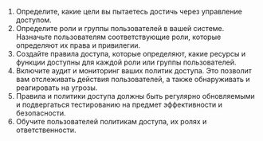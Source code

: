 1.  Определите, какие цели вы пытаетесь достичь через управление доступом.
2. Определите роли и группы пользователей в вашей системе. Назначьте пользователям соответствующие роли, которые определяют их права и привилегии.
3.  Создайте правила доступа, которые определяют, какие ресурсы и функции доступны для каждой роли или группы пользователей.
4.  Включите аудит и мониторинг ваших политик доступа. Это позволит вам отслеживать действия пользователей, а также обнаруживать и реагировать на угрозы.
5.  Правила и политики доступа должны быть регулярно обновляемыми и подвергаться тестированию на предмет эффективности и безопасности.
6.  Обучите пользователей политикам доступа, их ролях и ответственности.